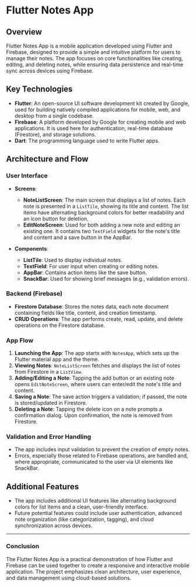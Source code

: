 # Flutter Notes App

## Overview
Flutter Notes App is a mobile application developed using Flutter and Firebase, designed to provide a simple and intuitive platform for users to manage their notes. The app focuses on core functionalities like creating, editing, and deleting notes, while ensuring data persistence and real-time sync across devices using Firebase.

## Key Technologies
- **Flutter**: An open-source UI software development kit created by Google, used for building natively compiled applications for mobile, web, and desktop from a single codebase.
- **Firebase**: A platform developed by Google for creating mobile and web applications. It is used here for authentication, real-time database (Firestore), and storage solutions.
- **Dart**: The programming language used to write Flutter apps.

## Architecture and Flow

### User Interface
- **Screens**:
    - **NoteListScreen**: The main screen that displays a list of notes. Each note is presented in a `ListTile`, showing its title and content. The list items have alternating background colors for better readability and an icon button for deletion.
    - **EditNoteScreen**: Used for both adding a new note and editing an existing one. It contains two `TextField` widgets for the note's title and content and a save button in the AppBar.

- **Components**:
    - **ListTile**: Used to display individual notes.
    - **TextField**: For user input when creating or editing notes.
    - **AppBar**: Contains action items like the save button.
    - **SnackBar**: Used for showing brief messages (e.g., validation errors).

### Backend (Firebase)
- **Firestore Database**: Stores the notes data, each note document containing fields like title, content, and creation timestamp.
- **CRUD Operations**: The app performs create, read, update, and delete operations on the Firestore database.

### App Flow
1. **Launching the App**: The app starts with `NotesApp`, which sets up the Flutter material app and the theme.
2. **Viewing Notes**: `NoteListScreen` fetches and displays the list of notes from Firestore in a `ListView`.
3. **Adding/Editing a Note**: Tapping the add button or an existing note opens `EditNoteScreen`, where users can enter/edit the note's title and content.
4. **Saving a Note**: The save action triggers a validation; if passed, the note is stored/updated in Firestore.
5. **Deleting a Note**: Tapping the delete icon on a note prompts a confirmation dialog. Upon confirmation, the note is removed from Firestore.

### Validation and Error Handling
- The app includes input validation to prevent the creation of empty notes.
- Errors, especially those related to Firebase operations, are handled and, where appropriate, communicated to the user via UI elements like SnackBar.

## Additional Features
- The app includes additional UI features like alternating background colors for list items and a clean, user-friendly interface.
- Future potential features could include user authentication, advanced note organization (like categorization, tagging), and cloud synchronization across devices.

---

### Conclusion
The Flutter Notes App is a practical demonstration of how Flutter and Firebase can be used together to create a responsive and interactive mobile application. The project emphasizes clean architecture, user experience, and data management using cloud-based solutions.